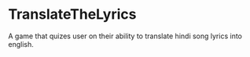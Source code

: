 # TranslateTheLyrics
A game that quizes user on their ability to translate hindi song lyrics into english.
